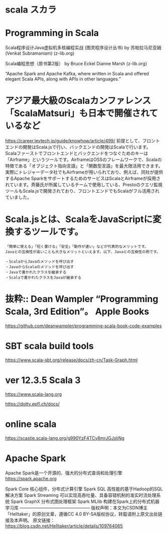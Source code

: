 # scala スカラ


# Programming in Scala

Scala程序设计Java虚拟机多核编程实战 (图灵程序设计丛书) by 苏帕拉马尼亚姆(Venkat Subramaniam) (z-lib.org)

Scala编程思想（原书第2版） by Bruce Eckel Dianne Marsh (z-lib.org)

“Apache Spark and Apache Kafka, where written in Scala and offered elegant Scala APIs, along with APIs in other languages.”
# アジア最大級のScalaカンファレンス「ScalaMatsuri」も日本で開催されているなど
https://career.levtech.jp/guide/knowhow/article/499/
前提として、フロントエンドの開発はScala.jsで行い、バックエンドの開発はScalaで行います。
Scalaファーストでフロントエンドとバックエンドをつなぐためのキーは「Airframe」というツールです。AirframeはOSSのフレームワークで、Scalaの特徴である「オブジェクト指向言語」と「関数型言語」を最大限活用できます。実際にトレジャーデータ社でもAirframeが用いられており、例えば、同社が提供するApache SparkをサポートするためのサービスはScalaとAirframeが採用されています。斉藤氏が所属しているチームで使用している、Prestoのクエリ監視ツールもScala.jsで開発されており、フロントエンドでもScalaがフル活用されていました。

# Scala.jsとは、ScalaをJavaScriptに変換するツールです。
```
「簡単に使える」「短く書ける」「安全」「動作が速い」などが代表的なメリットです。
Javaとの互換性が高いことも大きなメリットといえます。以下、Javaとの互換性の例です。

・ScalaからJavaのメソッドを呼び出す
・JavaからScalaのメソッドを呼び出す
・Javaで書かれたクラスを継承する
・Scalaで書かれたクラスをJavaが継承する
```

# 抜粋:: Dean Wampler  “Programming Scala, 3rd Edition”。 Apple Books 
https://github.com/deanwampler/programming-scala-book-code-examples

# SBT scala build tools
https://www.scala-sbt.org/release/docs/zh-cn/Task-Graph.html

# ver 12.3.5 Scala 3
https://www.scala-lang.org

https://dotty.epfl.ch/docs/

# online scala
https://scastie.scala-lang.org/g990YzF4TCy8mrJGJsIjNg


# Apache Spark
Apache Spark是一个开源的、强大的分布式查询和处理引擎
https://spark.apache.org

Spark Core
核心组件，分布式计算引擎
Spark SQL
高性能的基于Hadoop的SQL解决方案
Spark Streaming
可以实现高吞吐量、具备容错机制的准实时流处理系统
Spark GraphX
分布式图处理框架
Spark MLlib
构建在Spark上的分布式机器学习库
————————————————
版权声明：本文为CSDN博主「Helltaker」的原创文章，遵循CC 4.0 BY-SA版权协议，转载请附上原文出处链接及本声明。
原文链接：https://blog.csdn.net/Helltaker/article/details/109764065


